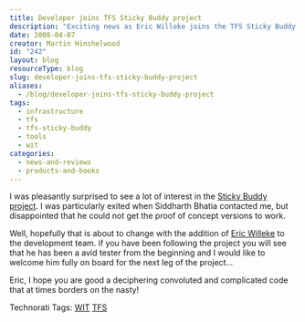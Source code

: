 ```yaml
---
title: Developer joins TFS Sticky Buddy project
description: "Exciting news as Eric Willeke joins the TFS Sticky Buddy project! Discover how this addition aims to enhance development and tackle complex coding challenges."
date: 2008-04-07
creator: Martin Hinshelwood
id: "242"
layout: blog
resourceType: blog
slug: developer-joins-tfs-sticky-buddy-project
aliases:
  - /blog/developer-joins-tfs-sticky-buddy-project
tags:
  - infrastructure
  - tfs
  - tfs-sticky-buddy
  - tools
  - wit
categories:
  - news-and-reviews
  - products-and-books
---
```


I was pleasantly surprised to see a lot of interest in the [Sticky Buddy project](http://blog.hinshelwood.com/archive/2008/02/05/tfs-sticky-buddy-codeplex-project.aspx). I was particularly exited when Siddharth Bhatia contacted me, but disappointed that he could not get the proof of concept versions to work.

Well, hopefully that is about to change with the addition of [Eric Willeke](http://manicprogrammer.com/cs/blogs/willeke/default.aspx) to the development team. if you have been following the project you will see that he has been a avid tester from the beginning and I would like to welcome him fully on board for the next leg of the project...

Eric, I hope you are good a deciphering convoluted and complicated code that at times borders on the nasty!

Technorati Tags: [WIT](http://technorati.com/tags/WIT) [TFS](http://technorati.com/tags/TFS)

